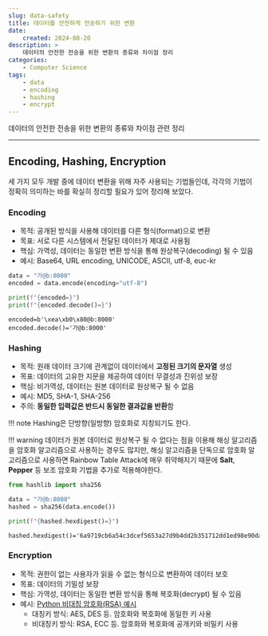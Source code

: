```yaml
---
slug: data-safety
title: 데이터를 안전하게 전송하기 위한 변환
date:
    created: 2024-08-20
description: >
    데이터의 안전한 전송을 위한 변환의 종류와 차이점 정리
categories:
    - Computer Science
tags:
    - data
    - encoding
    - hashing
    - encrypt
---
```


데이터의 안전한 전송을 위한 변환의 종류와 차이점 관련 정리  

<!-- more -->

---

## Encoding, Hashing, Encryption

세 가지 모두 개발 중에 데이터 변환을 위해 자주 사용되는 기법들인데, 각각의 기법이 정확히 의미하는 바를 확실히 정리할 필요가 있어 정리해 보았다.  

### Encoding

- 목적: 공개된 방식을 사용해 데이터를 다른 형식(format)으로 변환
- 목표: 서로 다른 시스템에서 전달된 데이터가 제대로 사용됨
- 핵심: 가역성, 데이터는 동일한 변환 방식을 통해 원상복구(decoding) 될 수 있음
- 예시: Base64, URL encoding, UNICODE, ASCII, utf-8, euc-kr

```python
data = "가@b:8000"
encoded = data.encode(encoding="utf-8")

print(f"{encoded=}")
print(f"{encoded.decode()=}")
```
```
encoded=b'\xea\xb0\x80@b:8000'
encoded.decode()='가@b:8000'
```

### Hashing

- 목적: 원래 데이터 크기에 관계없이 데이터에서 **고정된 크기의 문자열** 생성
- 목표: 데이터의 고유한 지문을 제공하여 데이터 무결성과 진위성 보장
- 핵심: 비가역성, 데이터는 원본 데이터로 원상복구 될 수 없음
- 예시: MD5, SHA-1, SHA-256
- 주의: **동일한 입력값은 반드시 동일한 결과값을 반환**함

!!! note
    Hashing은 단방향(일방향) 암호화로 지칭되기도 한다.  

!!! warning
    데이터가 원본 데이터로 원상복구 될 수 없다는 점을 이용해 해싱 알고리즘을 암호화 알고리즘으로 사용하는 경우도 많지만, 해싱 알고리즘을 단독으로 암호화 알고리즘으로 사용하면 Rainbow Table Attack에 매우 취약해지기 때문에 **Salt**, **Pepper** 등 보조 암호화 기법을 추가로 적용해야한다.  

```python
from hashlib import sha256

data = "가@b:8000"
hashed = sha256(data.encode())

print(f"{hashed.hexdigest()=}")
```
```
hashed.hexdigest()='6a9719cb6a54c3dcef5653a27d9b4dd2b351712dd1ed98e90daa1cc4eff9aad7'
```

### Encryption

- 목적: 권한이 없는 사용자가 읽을 수 없는 형식으로 변환하여 데이터 보호
- 목표: 데이터의 기밀성 보장
- 핵심: 가역성, 데이터는 동일한 변환 방식을 통해 복호화(decrypt) 될 수 있음
- 예시: [Python 비대칭 암호화(RSA) 예시](./2023-07-05-asymmetric_encryption.md)
    - 대칭키 방식: AES, DES 등. 암호화와 복호화에 동일한 키 사용
    - 비대칭키 방식: RSA, ECC 등. 암호화와 복호화에 공개키와 비밀키 사용
